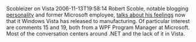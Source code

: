 Scobleizer on Vista
2006-11-13T19:58:14
Robert Scoble, notable blogging [personality](http://en.wikipedia.org/wiki/Robert_Scoble) and former Microsoft employee, [talks about his feelings](http://scobleizer.com/2006/11/08/first-day-of-post-microsoft-sadness/) now that it Windows Vista has released to manufacturing. Of particular interest are comments 15 and 19, both from a WPF Program Manager at Microsoft. Most of the conversation centers around .NET and the lack of it in Vista.  

